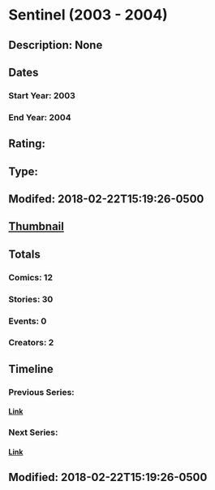 # Sentinel (2003 - 2004)
## Description: None
## Dates
### Start Year: 2003
### End Year: 2004
## Rating: 
## Type: 
## Modifed: 2018-02-22T15:19:26-0500
## [Thumbnail](http://i.annihil.us/u/prod/marvel/i/mg/6/60/5a8f25ae51365.jpg)
## Totals
### Comics: 12
### Stories: 30
### Events: 0
### Creators: 2
## Timeline
### Previous Series: 
#### [Link]()
### Next Series: 
#### [Link]()
## Modified: 2018-02-22T15:19:26-0500